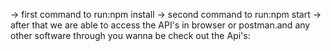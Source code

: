 -> first command to run:npm install
-> second command to run:npm start
-> after that we are able to access the API's in browser or postman.and any other software through you wanna be check out the Api's: 